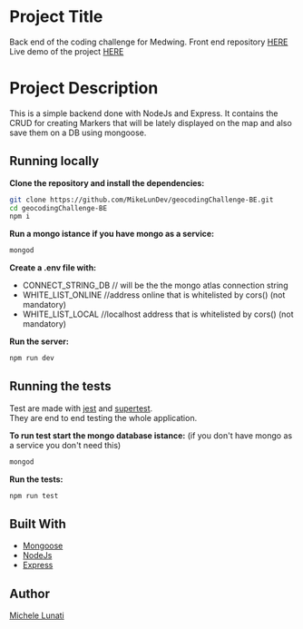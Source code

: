 # Project Title

Back end of the coding challenge for Medwing.
Front end repository [HERE](https://github.com/MikeLunDev/geocodingChallenge-FE)
Live demo of the project [HERE](https://geocoding-markers-fe.herokuapp.com/)

# Project Description

This is a simple backend done with NodeJs and Express. 
It contains the CRUD for creating Markers that will be lately displayed on the map and also save them on a DB using mongoose.

## Running locally

**Clone the repository and install the dependencies:**

```sh
git clone https://github.com/MikeLunDev/geocodingChallenge-BE.git
cd geocodingChallenge-BE
npm i
```

**Run a mongo istance if you have mongo as a service:**

```sh
mongod
```

**Create a .env file with:**

- CONNECT_STRING_DB // will be the the mongo atlas connection string
- WHITE_LIST_ONLINE //address online that is whitelisted by cors() (not mandatory)
- WHITE_LIST_LOCAL //localhost address that is whitelisted by cors() (not mandatory)


**Run the server:**

```sh
npm run dev
```

## Running the tests

Test are made with [jest](https://www.npmjs.com/package/jest) and [supertest](https://www.npmjs.com/package/supertest).<br>
They are end to end testing the whole application.

**To run test start the mongo database istance:** (if you don't have mongo as a service you don't need this)

```sh
mongod
```

**Run the tests:**

```sh
npm run test
```

## Built With

* [Mongoose](https://www.npmjs.com/package/mongoose) 
* [NodeJs](https://nodejs.org/it/)
* [Express](https://www.npmjs.com/package/express) 

## Author

[Michele Lunati](https://github.com/MikeLunDev)

